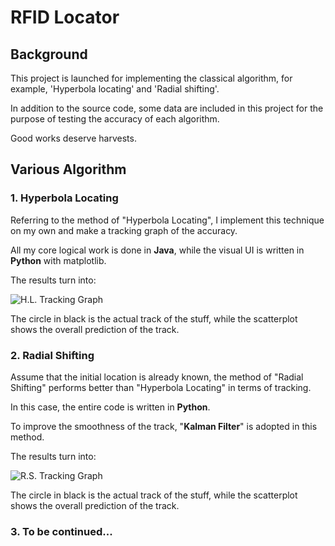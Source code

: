 # RFID Locator

## Background

This project is launched for implementing the classical algorithm, for example, 'Hyperbola locating' and 'Radial shifting'.

In addition to the source code, some data are included in this project for the purpose of testing the accuracy of each algorithm.

Good works deserve harvests.

## Various Algorithm

### 1. Hyperbola Locating

Referring to the method of "Hyperbola Locating", I implement this technique on my own and make a tracking graph of the accuracy. 

All my core logical work is done in **Java**, while the visual UI is written in **Python** with matplotlib. 

The results turn into:

![H.L. Tracking Graph](https://github.com/leonardodalinky/RFIDLocator/HyperbolaLocator/pythonUI/Hyperbola.png)

The circle in black is the actual track of the stuff, while the scatterplot shows the overall prediction of the track.

### 2. Radial Shifting

Assume that the initial location is already known, the method of "Radial Shifting" performs better than "Hyperbola Locating" in terms of tracking. 

In this case, the entire code is written in **Python**.

To improve the smoothness of the track, "**Kalman Filter**" is adopted in this method.

The results turn into:

![R.S. Tracking Graph](https://github.com/leonardodalinky/RFIDLocator/RadialShifting/track_radial_kalman.gif)

The circle in black is the actual track of the stuff, while the scatterplot shows the overall prediction of the track.

### 3. To be continued...